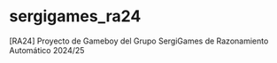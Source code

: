 # sergigames_ra24
[RA24] Proyecto de Gameboy del Grupo SergiGames de Razonamiento Automático 2024/25
